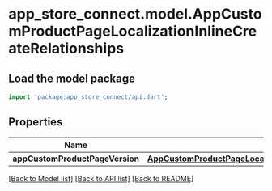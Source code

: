 # app_store_connect.model.AppCustomProductPageLocalizationInlineCreateRelationships

## Load the model package
```dart
import 'package:app_store_connect/api.dart';
```

## Properties
Name | Type | Description | Notes
------------ | ------------- | ------------- | -------------
**appCustomProductPageVersion** | [**AppCustomProductPageLocalizationInlineCreateRelationshipsAppCustomProductPageVersion**](AppCustomProductPageLocalizationInlineCreateRelationshipsAppCustomProductPageVersion.md) |  | [optional] 

[[Back to Model list]](../README.md#documentation-for-models) [[Back to API list]](../README.md#documentation-for-api-endpoints) [[Back to README]](../README.md)


